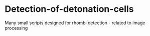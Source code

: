 # Detection-of-detonation-cells
Many small scripts designed for rhombi detection - related to image processing
